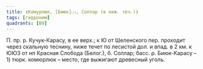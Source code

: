 ```yaml
---
title: ⦗Комурлюк, [Биюк]⒯, Соллар (в ниж. теч.)⦘
tags: [гидроним]
quadrants: [В9]
---
```


П. пр. р. Кучук-Карасу, в ее верх.; к Ю от Шеленского пер. проходит через
скальную теснину, ниже течет по лесистой дол. и впад. в 2 км. к ЮЮЗ от нп
Красная Слобода (Белог.), б. Соллар; басс. р. Биюк-Карасу – 1) тюрк. комюрлюк –
место, где выжигают древесный уголь.
